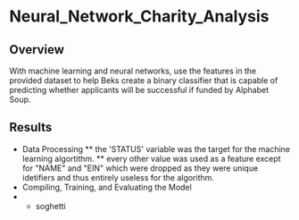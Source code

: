 # Neural_Network_Charity_Analysis

## Overview
With machine learning and neural networks, use the features in the provided dataset to help Beks create a binary classifier that is capable of predicting whether applicants will be successful if funded by Alphabet Soup.

## Results
* Data Processing
** the 'STATUS' variable was the target for the machine learning algortithm.
** every other value was used as a feature except for "NAME" and "EIN" which were dropped as they were unique idetifiers and thus entirely useless for the algorithm.
* Compiling, Training, and Evaluating the Model
* * soghetti
